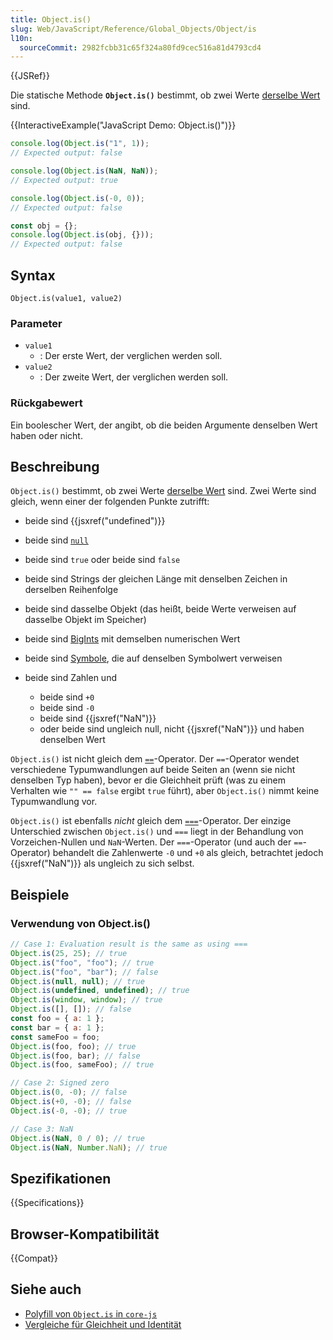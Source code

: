 ```yaml
---
title: Object.is()
slug: Web/JavaScript/Reference/Global_Objects/Object/is
l10n:
  sourceCommit: 2982fcbb31c65f324a80fd9cec516a81d4793cd4
---
```


{{JSRef}}

Die statische Methode **`Object.is()`** bestimmt, ob zwei Werte [derselbe Wert](/de/docs/Web/JavaScript/Equality_comparisons_and_sameness#same-value_equality_using_object.is) sind.

{{InteractiveExample("JavaScript Demo: Object.is()")}}

```js interactive-example
console.log(Object.is("1", 1));
// Expected output: false

console.log(Object.is(NaN, NaN));
// Expected output: true

console.log(Object.is(-0, 0));
// Expected output: false

const obj = {};
console.log(Object.is(obj, {}));
// Expected output: false
```

## Syntax

```js-nolint
Object.is(value1, value2)
```

### Parameter

- `value1`
  - : Der erste Wert, der verglichen werden soll.
- `value2`
  - : Der zweite Wert, der verglichen werden soll.

### Rückgabewert

Ein boolescher Wert, der angibt, ob die beiden Argumente denselben Wert haben oder nicht.

## Beschreibung

`Object.is()` bestimmt, ob zwei Werte [derselbe Wert](/de/docs/Web/JavaScript/Equality_comparisons_and_sameness#same-value_equality_using_object.is) sind. Zwei Werte sind gleich, wenn einer der folgenden Punkte zutrifft:

- beide sind {{jsxref("undefined")}}
- beide sind [`null`](/de/docs/Web/JavaScript/Reference/Operators/null)
- beide sind `true` oder beide sind `false`
- beide sind Strings der gleichen Länge mit denselben Zeichen in derselben Reihenfolge
- beide sind dasselbe Objekt (das heißt, beide Werte verweisen auf dasselbe Objekt im Speicher)
- beide sind [BigInts](/de/docs/Web/JavaScript/Reference/Global_Objects/BigInt) mit demselben numerischen Wert
- beide sind [Symbole](/de/docs/Web/JavaScript/Reference/Global_Objects/Symbol), die auf denselben Symbolwert verweisen
- beide sind Zahlen und

  - beide sind `+0`
  - beide sind `-0`
  - beide sind {{jsxref("NaN")}}
  - oder beide sind ungleich null, nicht {{jsxref("NaN")}} und haben denselben Wert

`Object.is()` ist nicht gleich dem [`==`](/de/docs/Web/JavaScript/Reference/Operators/Equality)-Operator. Der `==`-Operator wendet verschiedene Typumwandlungen auf beide Seiten an (wenn sie nicht denselben Typ haben), bevor er die Gleichheit prüft (was zu einem Verhalten wie `"" == false` ergibt `true` führt), aber `Object.is()` nimmt keine Typumwandlung vor.

`Object.is()` ist ebenfalls _nicht_ gleich dem [`===`](/de/docs/Web/JavaScript/Reference/Operators/Strict_equality)-Operator. Der einzige Unterschied zwischen `Object.is()` und `===` liegt in der Behandlung von Vorzeichen-Nullen und `NaN`-Werten. Der `===`-Operator (und auch der `==`-Operator) behandelt die Zahlenwerte `-0` und `+0` als gleich, betrachtet jedoch {{jsxref("NaN")}} als ungleich zu sich selbst.

## Beispiele

### Verwendung von Object.is()

```js
// Case 1: Evaluation result is the same as using ===
Object.is(25, 25); // true
Object.is("foo", "foo"); // true
Object.is("foo", "bar"); // false
Object.is(null, null); // true
Object.is(undefined, undefined); // true
Object.is(window, window); // true
Object.is([], []); // false
const foo = { a: 1 };
const bar = { a: 1 };
const sameFoo = foo;
Object.is(foo, foo); // true
Object.is(foo, bar); // false
Object.is(foo, sameFoo); // true

// Case 2: Signed zero
Object.is(0, -0); // false
Object.is(+0, -0); // false
Object.is(-0, -0); // true

// Case 3: NaN
Object.is(NaN, 0 / 0); // true
Object.is(NaN, Number.NaN); // true
```

## Spezifikationen

{{Specifications}}

## Browser-Kompatibilität

{{Compat}}

## Siehe auch

- [Polyfill von `Object.is` in `core-js`](https://github.com/zloirock/core-js#ecmascript-object)
- [Vergleiche für Gleichheit und Identität](/de/docs/Web/JavaScript/Equality_comparisons_and_sameness)
